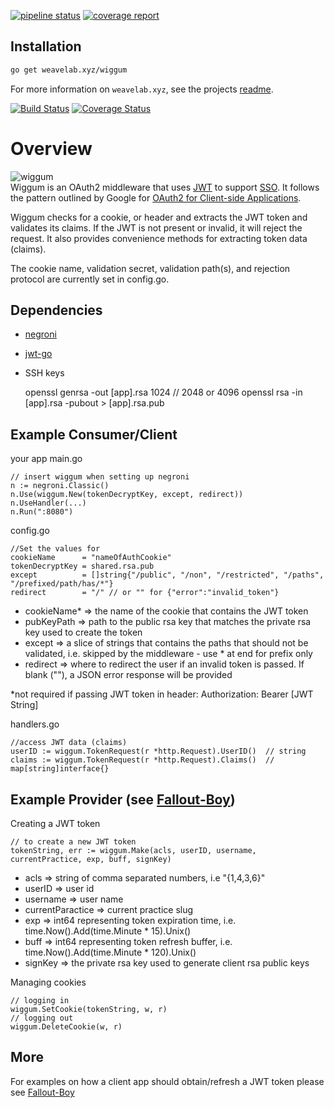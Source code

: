 [![pipeline status](https://gitlab.getweave.com/weave-lab/platform/wiggum/badges/master/pipeline.svg)](https://gitlab.getweave.com/weave-lab/platform/wiggum/commits/master)
[![coverage report](https://gitlab.getweave.com/weave-lab/platform/wiggum/badges/master/coverage.svg)](https://gitlab.getweave.com/weave-lab/platform/wiggum/commits/master)

## Installation
```bash
go get weavelab.xyz/wiggum
```

For more information on `weavelab.xyz`, see the projects [readme](https://gitlab.getweave.com/weave-lab/ops/xyz/blob/master/README.md).

[![Build Status](https://magnum.travis-ci.com/weave-lab/wiggum.svg?token=CygcQpxpGins1yr7wdks)](https://magnum.travis-ci.com/weave-lab/wiggum) [![Coverage Status](https://coveralls.io/repos/weave-lab/wiggum/badge.svg?branch=master&service=github&t=lcZsDI)](https://coveralls.io/github/weave-lab/wiggum?branch=master)

Overview
======

![wiggum](assets/wiggum.png)    
Wiggum is an OAuth2 middleware that uses [JWT](http://jwt.io) to support [SSO](http://en.wikipedia.org/wiki/Single_sign-on).
It follows the pattern outlined by Google for [OAuth2 for Client-side Applications](https://developers.google.com/accounts/docs/OAuth2UserAgent).  

Wiggum checks for a cookie, or header and extracts the JWT token and validates its claims.  If the JWT is not present or invalid, it will reject the request.  It also provides convenience methods for extracting token data (claims).

The cookie name, validation secret, validation path(s), and rejection protocol are currently set in config.go.

Dependencies
-------
* [negroni](https://github.com/codegangsta/negroni)
* [jwt-go](https://github.com/dgrijalva/jwt-go)
* SSH keys

    openssl genrsa -out [app].rsa 1024 // 2048 or 4096
    openssl rsa -in [app].rsa -pubout > [app].rsa.pub


Example Consumer/Client
------
your app main.go 

    // insert wiggum when setting up negroni
    n := negroni.Classic()
    n.Use(wiggum.New(tokenDecryptKey, except, redirect))
    n.UseHandler(...)
    n.Run(":8080")

config.go

    //Set the values for
    cookieName      = "nameOfAuthCookie"
    tokenDecryptKey = shared.rsa.pub 
    except          = []string{"/public", "/non", "/restricted", "/paths", "/prefixed/path/has/*"}
    redirect        = "/" // or "" for {"error":"invalid_token"}

* cookieName* => the name of the cookie that contains the JWT token 
* pubKeyPath => path to the public rsa key that matches the private rsa key used to create the token
* except     => a slice of strings that contains the paths that should not be validated, i.e. skipped by the middleware - use * at end for prefix only
* redirect   => where to redirect the user if an invalid token is passed.  If blank (""), a JSON error response will be provided
 
 *not required if passing JWT token in header: Authorization: Bearer [JWT String]


handlers.go

    //access JWT data (claims)
    userID := wiggum.TokenRequest(r *http.Request).UserID()  // string
    claims := wiggum.TokenRequest(r *http.Request).Claims()  // map[string]interface{}


Example Provider (see [Fallout-Boy](https://github.com/weave-lab/fallout-boy))
------
Creating a JWT token

    // to create a new JWT token
    tokenString, err := wiggum.Make(acls, userID, username, currentPractice, exp, buff, signKey)

* acls             => string of comma separated numbers, i.e "{1,4,3,6}"
* userID           => user id
* username         => user name
* currentParactice => current practice slug
* exp              => int64 representing token expiration time, i.e. time.Now().Add(time.Minute * 15).Unix()
* buff             => int64 representing token refresh buffer, i.e. time.Now().Add(time.Minute * 120).Unix()
* signKey          => the private rsa key used to generate client rsa public keys

Managing cookies

    // logging in
    wiggum.SetCookie(tokenString, w, r)
    // logging out
    wiggum.DeleteCookie(w, r)

More
------
For examples on how a client app should obtain/refresh a JWT token please see [Fallout-Boy](https://github.com/weave-lab/fallout-boy)
